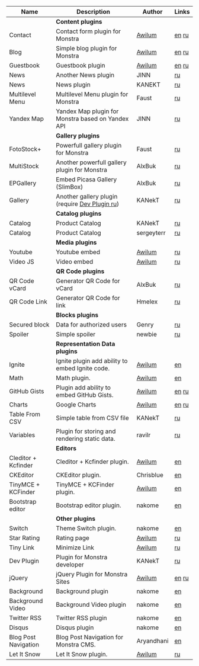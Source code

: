| Name | Description | Author | Links |
| -----|-------------|-----|-----|
|| **Content plugins** |||
| Contact | Contact form plugin for Monstra | [Awilum](http://awilum.monstra.org) | [en](http://forum.monstra.org/topic/8/contact/) [ru](http://ru.forum.monstra.org/topic/10/kontakt/) |
| Blog | Simple blog plugin for Monstra | [Awilum](http://awilum.monstra.org) | [en](http://forum.monstra.org/topic/171/blog/) [ru](http://ru.forum.monstra.org/topic/120/blog/) |
| Guestbook | Guestbook plugin | [Awilum](http://awilum.monstra.org) | [en](http://forum.monstra.org/topic/11/guestbook/) [ru](http://ru.forum.monstra.org/topic/17/gostevaya-kniga/) |
| News | Another News plugin | JINN | [ru](http://ru.forum.monstra.org/topic/211/novosti/) |
| News | News plugin | KANEKT | [ru](http://ru.forum.monstra.org/topic/198/reliz-news/) |
| Multilevel Menu | Multilevel Menu plugin for Monstra | Faust | [ru](http://ru.forum.monstra.org/topic/333/mnogourovnevoe-sfmenyu-versiya-112-05032013/) |
| Yandex Map | Yandex Map plugin for Monstra based on Yandex API | JINN | [ru](http://ru.forum.monstra.org/topic/207/yandeks-karta/) |
|| **Gallery plugins** |||
| FotoStock+ | Powerfull gallery plugin for Monstra | Faust | [ru](http://ru.forum.monstra.org/topic/425/fotostok-rabota-s-izobrazheniyami-i-ikh-publikatsiya-versiya-132/) |
| MultiStock | Another powerfull gallery plugin for Monstra | AlxBuk | [ru](http://ru.forum.monstra.org/topic/546/multistok/) |
| EPGallery | Embed Picasa Gallery (SlimBox) | AlxBuk | [ru](http://ru.forum.monstra.org/topic/548/epgallery-vstroennaya-picasa-galereya/) |
| Gallery | Another gallery plugin (require [Dev Plugin ru](http://ru.forum.monstra.org/topic/376/reliz-plagin-dev-dlya-razrabotchikov/)) | KANekT |[ru](http://ru.forum.monstra.org/topic/396/reliz-gallery/) |
|| **Catalog plugins** |||
| Catalog | Product Catalog | KANekT | [ru](http://ru.forum.monstra.org/topic/398/reliz-katalog-produktsii/) |
| Catalog  |  Product Catalog | sergeyterr  | [ru](http://ru.forum.monstra.org/topic/509/katalog/)  |
|| **Media plugins** |||
| Youtube | Youtube embed | [Awilum](http://awilum.monstra.org) | [ru](http://ru.forum.monstra.org/topic/53/youtube/) |
| Video JS | Video embed | [Awilum](http://awilum.monstra.org) | [ru](http://ru.forum.monstra.org/topic/12/videojs/)|
|| **QR Code plugins** |||
| QR Code vCard | Generator QR Code for vCard | AlxBuk | [ru](http://ru.forum.monstra.org/topic/567/qr-code-generator-vcard/)|
| QR Code Link | Generator QR Code for link | Hmelex | [ru](http://ru.forum.monstra.org/topic/249/plagin-qr-kod-s-dvumya-versiyami-mini-i-pro/)|
|| **Blocks plugins** |||
| Secured block | Data for authorized users  | Genry  | [ru](http://ru.forum.monstra.org/topic/515/secured-block-sblock-pokaz-bloka-tolko-avtorizovannym/) |
| Spoiler | Simple spoiler  | newbie  | [ru](http://ru.forum.monstra.org/topic/212/spoiler/) |
|| **Representation Data plugins** |||
| Ignite | Ignite plugin add ability to embed Ignite code. | [Awilum](http://awilum.monstra.org) | [en](http://forum.monstra.org/topic/134/ignite/) |
| Math | Math plugin. | [Awilum](http://awilum.monstra.org) | [en](http://forum.monstra.org/topic/58/math/) |
| GitHub Gists | Plugin add ability to embed GitHub Gists. | [Awilum](http://awilum.monstra.org) | [en](http://forum.monstra.org/topic/122/github-gists/)  [ru](http://ru.forum.monstra.org/topic/88/github-gists/)|
| Charts | Google Charts | [Awilum](http://awilum.monstra.org)  | [en](http://forum.monstra.org/topic/56/charts/) [ru](http://ru.forum.monstra.org/topic/55/charts/) |
| Table From CSV  | Simple table from CSV file  | KANekT  | [ru](http://ru.forum.monstra.org/topic/185/reliz-table-from-csv/)  |
| Variables | Plugin for storing and rendering static data. | ravilr | [ru](http://ru.forum.monstra.org/topic/569/variables-plagin-statichnykh-dannykh/) |
|| **Editors** |||
| Cleditor + Kcfinder | Cleditor + Kcfinder plugin. | [Awilum](http://awilum.monstra.org) | [en](http://forum.monstra.org/topic/23/cleditor-kcfinder/) |
| CKEditor | CKEditor plugin. | Chrisblue | [en](http://forum.monstra.org/topic/300/ckeditor/) |
| TinyMCE + KCFinder | TinyMCE + KCFinder plugin. | [Awilum](http://awilum.monstra.org) | [en](http://forum.monstra.org/topic/123/tinymce-kcfinder/) |
| Bootstrap editor | Bootstrap editor plugin. | nakome | [en](http://forum.monstra.org/topic/198/bootstrap-editor-eight-languages/) |
|| **Other plugins** |||
| Switch | Theme Switch plugin. | nakome | [en](http://forum.monstra.org/topic/379/switch/) |
| Star Rating | Rating page | [Awilum](http://awilum.monstra.org) | [ru](http://ru.forum.monstra.org/topic/87/reiting/) |
| Tiny Link | Minimize Link | [Awilum](http://awilum.monstra.org) | [ru](http://ru.forum.monstra.org/topic/54/tiny/)|
| Dev Plugin | Plugin for Monstra developer | KANekT | [ru](http://ru.forum.monstra.org/topic/376/reliz-plagin-dev-dlya-razrabotchikov/)|
| jQuery | jQuery Plugin for Monstra Sites | [Awilum](http://awilum.monstra.org) | [en](http://forum.monstra.org/topic/6/jquery/) [ru](http://ru.forum.monstra.org/topic/8/jquery/) |
| Background | Background plugin | nakome | [en](http://forum.monstra.org/topic/197/background-plugin-wordpress-clone/) |
| Background Video | Background Video plugin | nakome | [en](http://forum.monstra.org/topic/267/background-video/) |
| Twitter RSS | Twitter RSS plugin | nakome | [en](http://forum.monstra.org/topic/131/twitter-rss/) |
| Disqus | Disqus plugin | nakome | [en](http://forum.monstra.org/topic/196/disqus-comments/) |
| Blog Post Navigation | Blog Post Navigation for Monstra CMS. | Aryandhani | [en](http://forum.monstra.org/topic/360/blog-post-navigation/) |
| Let It Snow | Let It Snow plugin. | [Awilum](http://awilum.monstra.org) | [ru](http://ru.forum.monstra.org/topic/289/let-it-snow/) |

